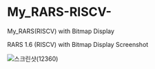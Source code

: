 # My_RARS-RISCV-
My_RARS(RISCV) with Bitmap Display

RARS 1.6 (RISCV) with Bitmap Display Screenshot

![스크린샷(12360)](https://github.com/byungwoo733/My_RARS-RISCV-/assets/14072045/5bca1b82-7c41-457a-a679-5dd31d9eee0a)
